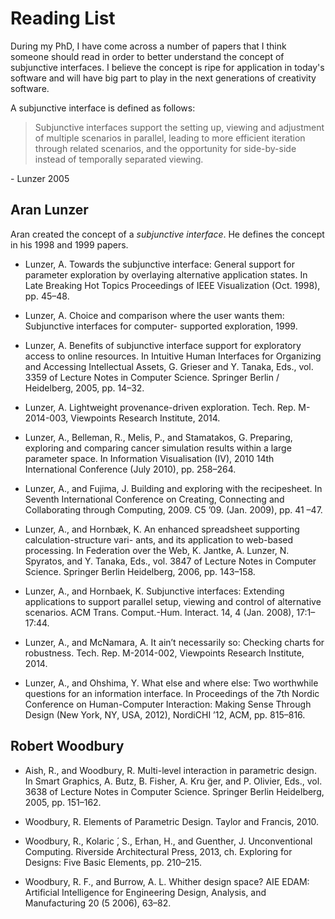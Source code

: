 # Reading List

During my PhD, I have come across a number of papers that I think someone should
read in order to better understand the concept of subjunctive interfaces. 
I believe the concept is ripe for application in today's software and will have
big part to play in the next generations of creativity software.

A subjunctive interface is defined as follows:
> Subjunctive interfaces support the setting up, viewing and adjustment of 
> multiple scenarios in parallel, leading to more efficient iteration through 
> related scenarios, and the opportunity for side-by-side instead of 
> temporally separated viewing.

\- Lunzer 2005

## Aran Lunzer

Aran created the concept of a _subjunctive interface_. He defines the concept
in his 1998 and 1999 papers.

* Lunzer, A. Towards the subjunctive interface: General support for parameter exploration by overlaying alternative application states. In Late Breaking Hot Topics Proceedings of IEEE Visualization (Oct. 1998), pp. 45–48.

* Lunzer, A. Choice and comparison where the user wants them: Subjunctive interfaces for computer- supported exploration, 1999.

* Lunzer, A. Benefits of subjunctive interface support for exploratory access to online resources. In Intuitive Human Interfaces for Organizing and Accessing Intellectual Assets, G. Grieser and Y. Tanaka, Eds., vol. 3359 of Lecture Notes in Computer Science. Springer Berlin / Heidelberg, 2005, pp. 14–32.

* Lunzer, A. Lightweight provenance-driven exploration. Tech. Rep. M-2014-003, Viewpoints Research Institute, 2014.

* Lunzer, A., Belleman, R., Melis, P., and Stamatakos, G. Preparing, exploring and comparing cancer simulation results within a large parameter space. In Information Visualisation (IV), 2010 14th International Conference (July 2010), pp. 258–264.

* Lunzer, A., and Fujima, J. Building and exploring with the recipesheet. In Seventh International Conference on Creating, Connecting and Collaborating through Computing, 2009. C5 ’09. (Jan. 2009), pp. 41 –47.

* Lunzer, A., and Hornbæk, K. An enhanced spreadsheet supporting calculation-structure vari- ants, and its application to web-based processing. In Federation over the Web, K. Jantke, A. Lunzer, N. Spyratos, and Y. Tanaka, Eds., vol. 3847 of Lecture Notes in Computer Science. Springer Berlin Heidelberg, 2006, pp. 143–158.

* Lunzer, A., and Hornbaek, K. Subjunctive interfaces: Extending applications to support parallel setup, viewing and control of alternative scenarios. ACM Trans. Comput.-Hum. Interact. 14, 4 (Jan. 2008), 17:1–17:44.

* Lunzer, A., and McNamara, A. It ain’t necessarily so: Checking charts for robustness. Tech. Rep. M-2014-002, Viewpoints Research Institute, 2014.

* Lunzer, A., and Ohshima, Y. What else and where else: Two worthwhile questions for an information interface. In Proceedings of the 7th Nordic Conference on Human-Computer Interaction: Making Sense Through Design (New York, NY, USA, 2012), NordiCHI ’12, ACM, pp. 815–816.


## Robert Woodbury

* Aish, R., and Woodbury, R. Multi-level interaction in parametric design. In Smart Graphics, A. Butz, B. Fisher, A. Kru ̈ger, and P. Olivier, Eds., vol. 3638 of Lecture Notes in Computer Science. Springer Berlin Heidelberg, 2005, pp. 151–162.

*  Woodbury, R. Elements of Parametric Design. Taylor and Francis, 2010.

*  Woodbury, R., Kolaric ́, S., Erhan, H., and Guenther, J. Unconventional Computing. Riverside
Architectural Press, 2013, ch. Exploring for Designs: Five Basic Elements, pp. 210–215.

*  Woodbury, R. F., and Burrow, A. L. Whither design space? AIE EDAM: Artificial Intelligence for Engineering Design, Analysis, and Manufacturing 20 (5 2006), 63–82.
